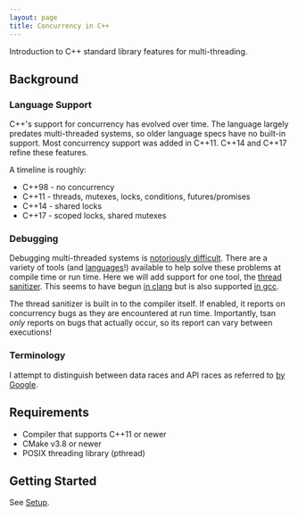 ```yaml
---
layout: page
title: Concurrency in C++
---
```


Introduction to C++ standard library features for multi-threading.

## Background

### Language Support

C++'s support for concurrency has evolved over time. The language largely predates
multi-threaded systems, so older language specs have no built-in support.
Most concurrency support was added in C++11. C++14 and C++17 refine these features.

A timeline is roughly:
  * C++98 - no concurrency
  * C++11 - threads, mutexes, locks, conditions, futures/promises
  * C++14 - shared locks
  * C++17 - scoped locks, shared mutexes

### Debugging

Debugging multi-threaded systems is [notoriously difficult](https://bholley.net/blog/2015/must-be-this-tall-to-write-multi-threaded-code.html).
There are a variety of tools (and [languages](https://www.rust-lang.org/)!)
available to help solve these problems at compile time or run time.
Here we will add support for one tool, the [thread sanitizer](https://github.com/google/sanitizers/wiki/ThreadSanitizerCppManual).
This seems to have begun [in clang](https://clang.llvm.org/docs/ThreadSanitizer.html)
but is also supported [in gcc](https://gcc.gnu.org/onlinedocs/gcc/Instrumentation-Options.html).

The thread sanitizer is built in to the compiler itself. If enabled, it reports
on concurrency bugs as they are encountered at run time. Importantly, tsan
*only* reports on bugs that actually occur, so its report can vary between
executions!

### Terminology

I attempt to distinguish between data races and API races as referred to [by Google](https://youtu.be/s5PCh_FaMfM).

## Requirements

  * Compiler that supports C++11 or newer
  * CMake v3.8 or newer
  * POSIX threading library (pthread)

## Getting Started

See [Setup](setup.md).

